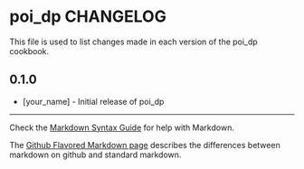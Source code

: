 poi_dp CHANGELOG
================

This file is used to list changes made in each version of the poi_dp cookbook.

0.1.0
-----
- [your_name] - Initial release of poi_dp

- - -
Check the [Markdown Syntax Guide](http://daringfireball.net/projects/markdown/syntax) for help with Markdown.

The [Github Flavored Markdown page](http://github.github.com/github-flavored-markdown/) describes the differences between markdown on github and standard markdown.
